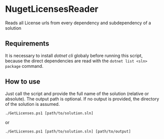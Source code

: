 # NugetLicensesReader
Reads all License urls from every dependency and subdependency of a solution

## Requirements
It is necessary to install *dotnet cli* globaly before running this script, because the direct dependencies are read with the `dotnet list <sln> package` command. 

## How to use
Just call the script and provide the full name of the solution (relative or absolute). The output path is optional. If no output is provided, the directory of the solution is assumed.

`./GetLicenses.ps1 [path/to/solution.sln]`

or

`./GetLicenses.ps1 [path/to/solution.sln] [path/to/output]`
